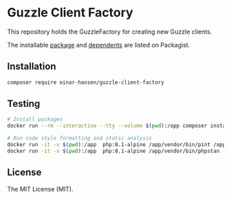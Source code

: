 Guzzle Client Factory
===========

This repository holds the GuzzleFactory for creating new Guzzle clients.

The installable [package][package-url] and [dependents][implementation-url] are listed on Packagist.

[package-url]: https://packagist.org/packages/einar-hansen/guzzle-client-factory
[implementation-url]: https://packagist.org/packages/einar-hansen/guzzle-client-factory/dependents

## Installation
```bash
composer require einar-hansen/guzzle-client-factory
```

## Testing
```bash
# Install packages
docker run --rm --interactive --tty --volume $(pwd):/app composer install

# Run code style formatting and static analysis
docker run -it -v $(pwd):/app  php:8.1-alpine /app/vendor/bin/pint /app
docker run -it -v $(pwd):/app  php:8.1-alpine /app/vendor/bin/phpstan --level=9 analyse /app/src
```

## License
The MIT License (MIT).
